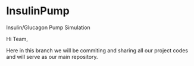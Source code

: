 # InsulinPump
Insulin/Glucagon Pump Simulation


Hi Team,

Here in this branch we will be commiting and sharing all our project codes and will serve as our main repository.
